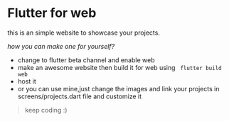 # Flutter for web

this is an simple website to showcase your projects.

*how you can make one for yourself?*
* change to flutter beta channel and enable web
* make an awesome website then build it for web using ``` flutter build web```
* host it
* or you can use mine,just change the images and link your projects in screens/projects.dart file and customize it

> keep coding :)